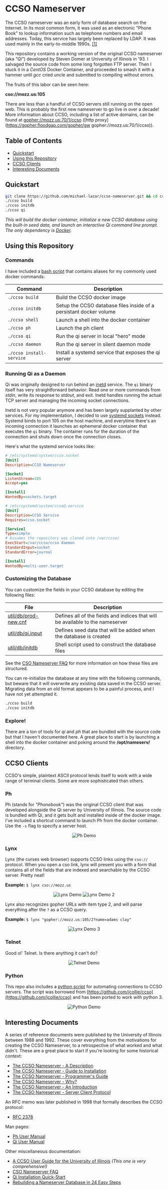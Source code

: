 # CCSO Nameserver

The CCSO nameserver was an early form of database search on the Internet. 
In its most common form, it was used as an electronic "Phone Book" to
lookup information such as telephone numbers and email addresses. Today,
this service has largely been replaced by LDAP. It was used mainly in the
early-to-middle 1990s. [[1]](https://en.wikipedia.org/wiki/CCSO_Nameserver)

This repository contains a working version of the original CCSO nameserver
(aka *"Qi"*) developed by Steven Domer at University of Illinois in '93. I
salvaged the source code from some long forgotten FTP server. Then I stuck it
in a *CentOS* Docker Container, and proceeded to smash it with a hammer until
*gcc* cried uncle and submitted to compiling without errors.

The fruits of this labor can be seen here:

**cso://mozz.us:105**

There are less than a handful of CCSO servers still running on the open web.
This is probably the first new nameserver to go live in over a decade! More
information about CCSO, including a list of active domains, can be found at
[gopher://mozz.us:70/1/ccso](gopher://mozz.us:70/1/ccso)
([http proxy](https://gopher.floodgap.com/gopher/gw gopher://mozz.us:70/1/ccso)).

## Table of Contents

- [Quickstart](#quickstart)
- [Using this Repository](#using-this-repository)
- [CCSO Clients](#ccso-clients)
- [Interesting Documents](#interesting-documents)

## Quickstart

```bash
git clone https://github.com/michael-lazar/ccso-nameserver.git && cd ccso-nameserver
./ccso build
./ccso initdb
./ccso qi
```

*This will build the docker container, initialize a new CCSO database using the built-in seed data, and launch an interactive Qi command line prompt. The only dependency is [Docker](https://www.docker.com/).*

## Using this Repository

### Commands

I have included a [bash script](ccso) that contains aliases for my commonly used docker commands:

Command | Description
--- | ---
``./ccso build`` | Build the CCSO docker image
``./ccso initdb`` | Setup the CCSO database files inside of a persistant docker volume
``./ccso shell`` | Launch a shell into the docker container
``./ccso ph`` | Launch the ph client
``./ccso qi`` | Run the qi server in local "hero" mode
``./ccso daemon`` | Run the qi server in silent daemon mode
``./ccso install-service`` | Install a systemd service that exposes the qi server

### Running Qi as a Daemon

Qi was originally designed to run behind an [inetd](https://en.wikipedia.org/wiki/Inetd) service. The ``qi`` binary itself has very straightforward behavior: Read one or more commands from *stdin*, write its response to *stdout*, and exit. Inetd handles running the actual TCP server and managing the incoming socket connections.

Inetd is not very popular anymore and has been largely supplanted by other services. For my implementation, I decided to use [systemd sockets](https://www.freedesktop.org/software/systemd/man/systemd.socket.html) instead. Systemd binds to port 105 on the host machine, and everytime there's an incoming connection it launches an ephemeral docker container that executes the ``qi`` binary. The container runs for the duration of the connection and shuts down once the connection closes.

Here's what the systemd service looks like:

```ini
# /etc/systemd/system/ccso.socket
[Unit]
Description=CCSO Nameserver

[Socket]
ListenStream=105
Accept=yes

[Install]
WantedBy=sockets.target
```

```ini
# /etc/systemd/system/ccso@.service
[Unit]
Description=CCSO Service
Requires=ccso.socket

[Service]
Type=simple
# Assumes the repository was cloned into /var/ccso/
ExecStart=/var/ccso/ccso daemon
StandardInput=socket
StandardError=journal

[Install]
WantedBy=multi-user.target
```

### Customizing the Database

You can customize the fields in your CCSO database by editing the following files:

File | Description
--- | ---
[util/db/prod-new.cnf](util/db/prod-new.cnf) | Defines all of the fields and indices that will be available to the nameserver
[util/db/qi.input](util/db/qi.input) | Defines seed data that will be added when the database is created
[util/db/initdb](initdb) | Shell script used to construct the database files

See the [CSO Nameserver FAQ](https://mozz.us/static/ccso/FAQ.txt) for more information on how these files are structured.

You can re-initialize the database at any time with the following commands, but beware that it will overwrite any existing data saved in the CCSO server. Migrating data from an old format appears to be a painful process, and I have not yet attempted it.

```bash
./ccso build
./ccso initdb
```

### Explore!

There are a ton of tools for *qi* and *ph* that are bundled with the source code but that I haven't documented here. A great place to start is by launching a shell into the docker container and poking around the **/opt/nameserv/** directory.

## CCSO Clients

CCSO's simple, plaintext ASCII protocol lends itself to work with a wide
range of terminal clients. Some are more sophisticated than others.

### Ph

Ph (stands for *"Phonebook"*) was the original CCSO client that was developed
alongside the Qi server by University of Illinois. The source code is bundled
with Qi, and it gets built and installed inside of the docker image. I've included
a shortcut command to launch Ph from the docker container. Use the ``-s`` flag
to specify a server host. 

<p align="center">
<img alt="Ph Demo" src="resources/demo_ph.png"/>
</p>

### Lynx

Lynx (the curses web browser) supports CCSO links using the ``cso://`` protocol.
When you open a cso link, lynx will present you with a form that contains all of
the fields that are indexed and searchable by the CCSO server. Pretty neat!

**Example:** ``$ lynx cso://mozz.us``

<p align="center">
<img alt="Lynx Demo" src="resources/demo_lynx.png"/>
<img alt="Lynx Demo 2" src="resources/demo_lynx2.png"/>
</p>

Lynx also recognizes gopher URLs with item type 2, and will parse everything
after the ``?`` as a CCSO query.

**Example:** ``$ lynx "gopher://mozz.us:105/2?name=adams clay"``

<p align="center">
<img alt="Lynx Demo 3" src="resources/demo_lynx3.png"/>
</p>

### Telnet

Good ol' Telnet. Is there anything it can't do?

<p align="center">
<img alt="Telnet Demo" src="resources/demo_telnet.png"/>
</p>

### Python

This repo also includes a [python script](util/ccso.py) for automating connections to CCSO servers.
The script was borrowed from [https://github.com/jcollie/ccso](https://github.com/jcollie/ccso)
and has been ported to work with python 3.

<p align="center">
<img alt="Python Demo" src="resources/demo_python.png"/>
</p>

## Interesting Documents

A series of reference documents were published by the University of Illinois
between 1988 and 1992. These cover everything from the motivations for creating
the CCSO Nameserver, to a retrospective of what worked and what didn't.
These are a great place to start if you're looking for some historical context:

- [The CCSO Nameserver - A Description](https://mozz.us/static/ccso/description.pdf)
- [The CCSO Nameserver - Guide to Installation](https://mozz.us/static/ccso/install.pdf)
- [The CCSO Nameserver - Programmer's Guide](https://mozz.us/static/ccso/programmer.pdf)
- [The CCSO Nameserver - Why?](https://mozz.us/static/ccso/why.pdf)
- [The CCSO Nameserver - An Introduction](https://mozz.us/static/ccso/introduction.pdf)
- [The CCSO Nameserver - Server Client Protocol](https://mozz.us/static/ccso/protocol.pdf)

An RFC memo was later published in 1998 that formally describes the CCSO protocol:

- [RFC 2378](https://tools.ietf.org/html/rfc2378)

Man pages:

- [Ph User Manual](https://mozz.us/static/ccso/ph.0.pdf)
- [Qi User Manual](https://mozz.us/static/ccso/qi.0.pdf)

Other miscellaneous documentation:

- [A CCSO User Guide for the University of Illinois](https://mozz.us/static/ccso/ph.pdf) *(This one is very comprehensive!)*
- [CSO Nameserver FAQ](https://mozz.us/static/ccso/FAQ.txt)
- [Qi Installation Quick-Start](https://mozz.us/static/ccso/quick-start.txt)
- [Rebuilding a Nameserver Database in 24 Easy Steps](https://mozz.us/static/ccso/rebuild.pdf)
